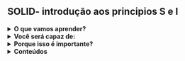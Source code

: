 ## SOLID- introdução aos principios S e I

<details>

  <summary><strong> O que vamos aprender? </strong></summary><br />
  
> SOLID é um acrônimo utilizado para memorizarmos cinco principios básicos na engenharia de software, eles são amplamente divulgados pelo programador e > escritor Robert C. Martin e tem como objetivo tornar a escrita de códigos com orientação à objetos mais simples, reutilizável, agil e padronizaods.  
  
</details>

<details>
  <summary><strong> Você será capaz de: </strong></summary><br />
  
 > - Aplicar o principio da responsabilidade única(single-responsibility principle). </br>
 > - Aplicar o principio da segregação de interfacer(interface segregation principle).
  
</details>

<details>
  <summary><strong> Porque isso é importante? </strong></summary><br />
  
> A aplicação dos  principios SOLID tornará seu código mais legivel, será mais fácil realizar testes com ele e também ajudará no reaproveitamento e 
> manutenção  do códgo.
  
</details>

<details>
  <summary><strong> Conteúdos </strong></summary><br />
  
<details>
  <summary> Single responsability principle </summary><br />

  ### <strong>O princípio da responsabilidade única</strong>
  
  O princípio da responsabilidade única talvez seja o princípio menos compreendido dos 5 princípios criados do SOLID, muito provavelmente pelo seu nome inadequado. Quando escutamos o nome princípio da responsabilidade única, tendemos a associar com as ideias sobre a criação de funções que aprendemos também com nosso “uncle bob”(Robert C. Martin) no livro Clean Code. É como se aplicássemos o princípio de que cada função deve realizar apenas uma coisa para classes, orientando para que estas devem ter também apenas uma função.
  Uma classe é uma abstração de algum objeto no mundo real, ela descreve os atributos e ações daquele objeto e se este objeto possui uma série de atributos e ações seu código não se tornará mais legível ou de fácil manutenção apenas porque você dividiu esta classe em subclasses menores. Se por um exemplo você tem a classe Tigre com atributos e as funções andar, correr, comer, beber água e dormir, você precisaria criar arquivos distintos para cada uma destas funções, tornando mais difícil para quem irá realizar a manutenção do código de encontrar todo o código escrito relacionado com a classe Tigre. 

⚠️ATENÇÃO! O SRP, ou princípio da responsabilidade única não é sobre God classes! Muito material na internet cita este princípio como um modo de evitar as chamadas God classes, classes que realizam muitas coisas e que por isso tornam-se mais complexas, mas não é deste modo como Robert C. Martin descreve este princípio no livro Clean Architecture.⚠️ 

  Pensando desta forma podemos dizer que o código abaixo respeita o princípio da responsabilidade única correto?
  
  ```typescript
public class Estudante {

     public registrarEstudante(): void {
         // lógica
     }

     public calcularResultadosDoEstudante(): void {
         // lógica
     }

     public void enviarEmail(): void {
         // lógica
     }

} 
  ```
  
  Se você pensou que sim, eu digo que você está errado! 

  Vamos pensar mais um pouco sobre a classe Estudante, provavelmente ela se refere a estudantes de uma instituição de ensino com vários departamentos que trabalham de forma independente. Muito provavelmente quem registra um novo estudante está num departamento que lida com o cadastro dos estudantes de uma forma abrangente, quem lida com os resultados dos estudantes em testes trabalha para o departamento didático e quem envia e-mails para os estudantes trabalha no departamento disciplinar. Vamos supor que o departamento disciplinar descida criar outra função para enviar e-mails quando os alunos atinjam uma nota baixa ou que o departamento de registro queira enviar um email para o aluno após ele ter se registrado. Perceba que são departamentos independentes, realizando alterações em funções e atributos que são utilizadas em conjunto. Se o departamento de registro  pedir uma alteração que quebre a lógica criada para o departamento disciplinar provavelmente isso será descoberto apenas após criarmos uma falha no software. Para resolver este tipo de problema é que foi criado o princípio da responsabilidade única, à grosso modo não podemos atender aos interesses de dois stackholders diferentes numa mesma classe e por isso a melhor forma de criar as trẽs funções do exemplo é: 

  ```typescript
public class Registro de estudante {
    public registrarEstudante(): void {
        // lógica
    }
}
public class ResultadoDeEstudante {
    public calcularResultadosDoEstudante(): void {
        // lógica
    }
}
public class EmailDeEstutante {
    public enviarEmail(): void {
        // lógica
    }
}
  
  ```
  
  No caso todas as funções compõe os dados do estudante, mas nenhuma delas sabe da existência da outra, e assim evitamos duplicações e qualquer desintendimento entre os atores da aplicação desenvolvida.
  
  
#### <strong>Não é sobre funções e sim sobre atores</strong>
  
   O princípio da responsabilidade única vem sido entendido como: 
  
  > *Um módulo deve ter uma e apenas uma, razão para mudar.*

  Neste caso a razão para mudar são os usuários e stackholders, pois os softwares mudam com razão aos intereses destes atores, e para simplificar a mensagem podemos definir o SRP como: 
  
  > *Um módulo deve ser responsável por um e apenas um ator.*
  
  Ou seja, são estes atores que definem o princípio, não podemos ter mais de um ator por módulo porque certamente os códigos tenderiam a gerar conflito com decisões que não são reconhecidas por todos os atores que estão usando aquele módulo.
  Um módulo no caso é apenas um conjunto coeso de funções e estruturas de dados, e esta coesão é a vinculação a apenas um ator, com um objetivo determinado.
  
</details>
  
<details>
 <summary> Interface segregation principle </summary><br />

  ### <strong>O princípio da segregação de interface</strong>
  
  O príncipio da segregação de interface define que uma classe deve implementar apenas funções que irá utilizar. 
    
  ```typescript
public class SócioTorcedor {
    public calcularMensalidade(): void {
        // lógica
    }
    public verBrindesConcedidos(): void {
        // lógica
    }
    public premiaçãoParaPremium(): void {
        // lógica
    }
} 
    ```
   ```
  
  No caso acima temos dois sócio torcedores, member1 e member2, o membro dois é sócio torcedor prémio e ele usará todos os métodos presentes na classe SócioTorcedor, enquanto o member1 tem uma assinatura comum e nunca usará o método para os membros premium premiaçãoParaPremium. Caso o programador esteja usando uma linguagem como java, toda vez que houver uma alteração na classe SocioTorcedor no método premiaçãoParaPremium o member1 será recopilado e reimplantado sem nescecidade alguma, uma vez que este é um método não utilizado pelo member1. 
  Este problema é facilmente resolvido segregando os métodos por interface. 
  
 ```typescript
  
interface ISócioTorcedorComum {
    calcularMensalidade(): void
    verBrindesConcedidos(): void
  }
  
  interface ISócioTorcedorPremium extends SócioTorcedorComum {
    premiaçãoParaPremium(): void
  }
  
  public class SócioTorcedorComum implements ISócioTorcedorComum {
    public calcularMensalidade(): void {
        // lógica
    }
    public verBrindesConcedidos(): void {
        // lógica
    }
  }
   
  public class SócioTorcedorPremium implements ISócioTorcedorPremium{
    public calcularMensalidade(): void {
        // lógica
    }
    public verBrindesConcedidos(): void {
        // lógica
    }
    public premiaçãoParaPremium(): void {
        // lógica
    }
  }
    ```
  
  
  Agora toda vez que quisermos criar uma instância de um sócio torcedor que não seja premium não teremos mais nenhuma dependência do método premiaçãoParaPremium, e assim uma alteração no mesmo não levararão instancias de SocioTorcedorComum a serem reimplantadas e rrecopiladas.
  
####<strong>Não é só uma questão de linguagens estaticamente tipadas</strong>
  
  
  A segregação de interface também pode ser utilizada para arquitetura de softawares também, pense que toda vez que se adota um framework por 
  exemplo uma alteração em recursos pode quebrar um sistema determinado, mesmo que o mesmo não utilize o recurso determinado.
  
  
</details>    
</details>



<details>
  <summary><strong> Vamos praticar! </strong></summary><br />
  
</details>


<details>
  <summary><strong> Recursos Adicionais </strong></summary><br />
 
  A principal fonte para este conteúdo é o livro Clean Arquiteture de Robert C. Martin
  https://www.youtube.com/watch?v=P9RJs4oatQM - 139 - Entenda o Single Responsibility Principle do SOLID | theWiseDev SOLID
  https://en.wikipedia.org/wiki/Single-responsibility_principle - Página da wikipédia para o princípio da responsabilidade única.
  https://en.wikipedia.org/wiki/Interface_segregation_principle - Página da wikipédia para o princípio da segregação de interface.
  https://www.youtube.com/watch?v=zHiWqnTWsn4&t=459s - Palestra de Robert C. Martin sobre os princípios do SOLID.
  
</details>

